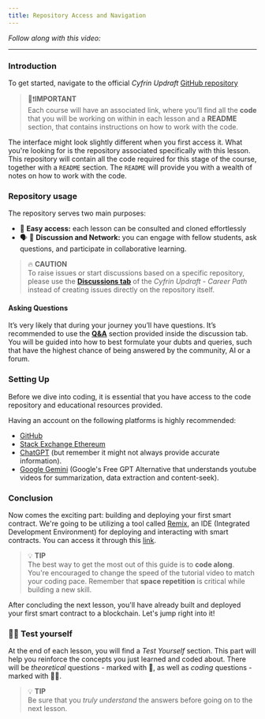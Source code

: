 ```yaml
---
title: Repository Access and Navigation
---
```


_Follow along with this video:_

---

### Introduction

To get started, navigate to the official _Cyfrin Updraft_ [GitHub repository](https://github.com/Cyfrin/foundry-full-course-f23)

> 👀❗**IMPORTANT** <br>
> Each course will have an associated link, where you’ll find all the **code** that you will be working on within in each lesson and a
> **README** section, that contains instructions on how to work with the code.

The interface might look slightly different when you first access it. What you're looking for is the repository associated specifically with this lesson. This repository will contain all the code required for this stage of the course, together with a `README` section. The `README` will provide you with a wealth of notes on how to work with the code.

### Repository usage

The repository serves two main purposes:

- 🚪 **Easy access:** each lesson can be consulted and cloned effortlessly
- 🗣 👥 **Discussion and Network:** you can engage with fellow students, ask questions, and participate in collaborative learning.

> 🔥 **CAUTION** <br>
> To raise issues or start discussions based on a specific repository, please use the [**Discussions tab**](https://github.com/Cyfrin/foundry-full-course-f23/discussions) of the _Cyfrin Updraft - Career Path_ instead of creating issues directly on the repository itself.

#### Asking Questions

It’s very likely that during your journey you’ll have questions. It’s recommended to use the [**Q&A**](https://github.com/Cyfrin/foundry-full-course-f23/discussions/new?category=q-a) section provided inside the discussion tab. You will be guided into how to best formulate your dubts and queries, such that have the highest chance of being answered by the community, AI or a forum.

### Setting Up

Before we dive into coding, it is essential that you have access to the code repository and educational resources provided.

Having an account on the following platforms is highly recommended:

- [GitHub](https://github.com/)
- [Stack Exchange Ethereum](https://ethereum.stackexchange.com/)
- [ChatGPT](https://openai.com/blog/chatgpt) (but remember it might not always provide accurate information).
- [Google Gemini](https://gemini.google.com/) (Google's Free GPT Alternative that understands youtube videos for summarization, data extraction and content-seek).

### Conclusion

Now comes the exciting part: building and deploying your first smart contract.
We're going to be utilizing a tool called [Remix](https://remix.ethereum.org/), an IDE (Integrated Development Environment) for deploying and interacting with smart contracts. You can access it through this [link](https://remix.ethereum.org/).

> 💡 **TIP** <br>
> The best way to get the most out of this guide is to **code along**. You're encouraged to change the speed of the tutorial video to match your coding pace. Remember that **space repetition** is critical while building a new skill.

After concluding the next lesson, you'll have already built and deployed your first smart contract to a blockchain. Let's jump right into it!

### 👨‍💻 Test yourself

At the end of each lesson, you will find a _Test Yourself_ section. This part will help you reinforce the concepts you just learned and coded about.
There will be _theoretical_ questions - marked with 📕, as well as _coding_ questions -marked with 👨‍💻.

> 💡 **TIP** <br>
> Be sure that you _truly understand_ the answers before going on to the next lesson.
